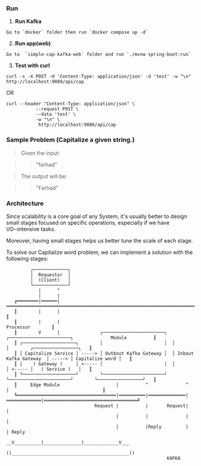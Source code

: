 ###  Run 

1. **Run Kafka**

```
Go to `docker` folder then run `docker compose up -d`
```

2. **Run app(web)**

```
Go to  `simple-cap-kafka-web` folder and run `./mvnw spring-boot:run`
```

3. **Test with curl**

```
curl -s -X POST -H 'Content-Type: application/json' -d 'test' -w "\n"  http://localhost:9080/api/cap
```

OR

```
curl --header "Content-Type: application/json" \
           --request POST \
           --data 'test' \
           -w "\n" \
            http://localhost:9080/api/cap
```

### Sample Problem (Capitalize a given string.)

> Given the input:

>> "farhad"

> The output will be:

>> "Farhad"

### Architecture

Since scalability is a core goal of any System, it's usually better to design small stages focused 
on specific operations, especially if we have I/O─intensive tasks. 

Moreover, having small stages helps us better tune the scale of each stage.

To solve our Capitalize word problem, we can implement a solution with the following stages:


``` 
         ┌─────────────┐ 
         │  Requestor  │
         │  (Client)   │
         └─────────────┘
            |      ^ 
            |      |
   ╔════════|══════|═════════════════════════════════════════════════════════════════════════════════════════════════╗ 
   ║        |      |                                                                                                 ║
   ║        |      |                                                                                Processor        ║
   ║        V      |               ┌───────────────────────┐  ┌───────────────────────┐              Module          ║
   ║ ┌────────────────────┐        │                       │  │                       │        ┌─────────────────┐   ║ 
   ║ │ Capitalize Service │ -----> │ Outbout Kafka Gateway │  │ Inbout Kafka Gateway  │ -----> │ Capitalize word │   ║
   ║ │    ( Gateway )     │ <----- │                       │  │                       │ <----- │   ( Service )   │   ║
   ║ └────────────────────┘        └───────────────────────┘  └───────────────────────┘        └─────────────────┘   ║
   ║     Edge Module                     |          ^              ^             |                                   ║
   ╚═════════════════════════════════════|══════════|══════════════|═════════════|═══════════════════════════════════╝
                                 Request |          |       Request|             |
                                         |          |              |             |
                                         |          |Reply         |             | Reply
                                       __V__________|______________|_____________V___                                   
                                      ()____________________________________________()    
                                                            KAFKA
```
